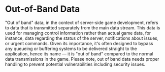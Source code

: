 # Out-of-Band Data

"Out of band" data, in the context of server-side game development, refers to data that is transmitted separately from the main data stream. This data is used for managing control information rather than actual game data, for instance, data regarding the status of the server, notifications about issues, or urgent commands. Given its importance, it's often designed to bypass any queueing or buffering systems to be delivered straight to the application, hence its name — it is "out of band" compared to the normal data transmissions in the game. Please note, out of band data needs proper handling to prevent potential vulnerabilities including security issues.